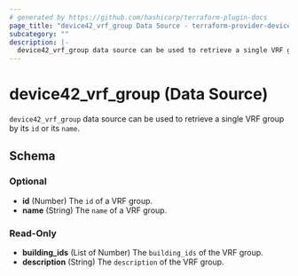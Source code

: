```yaml
---
# generated by https://github.com/hashicorp/terraform-plugin-docs
page_title: "device42_vrf_group Data Source - terraform-provider-device42"
subcategory: ""
description: |-
  device42_vrf_group data source can be used to retrieve a single VRF group by its id or its name.
---
```


# device42_vrf_group (Data Source)

`device42_vrf_group` data source can be used to retrieve a single VRF group by its `id` or its `name`.



<!-- schema generated by tfplugindocs -->
## Schema

### Optional

- **id** (Number) The `id` of a VRF group.
- **name** (String) The `name` of a VRF group.

### Read-Only

- **building_ids** (List of Number) The `building_ids` of the VRF group.
- **description** (String) The `description` of the VRF group.


